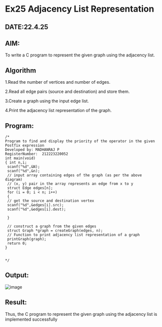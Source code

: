# Ex25 Adjacency List Representation
## DATE:22.4.25
## AIM:
To write a C program to represent the given graph using the adjacency list.

## Algorithm
1.Read the number of vertices and number of edges.

2.Read all edge pairs (source and destination) and store them.

3.Create a graph using the input edge list.

4.Print the adjacency list representation of the graph.

## Program:
```
/*
Program to find and display the priority of the operator in the given Postfix expression
Developed by: MADHANRAJ P
RegisterNumber:  212223220052
int main(void)
{ int n,i;
 scanf("%d",&N);
 scanf("%d",&n);
 // input array containing edges of the graph (as per the above diagram)
 // (x, y) pair in the array represents an edge from x to y
 struct Edge edges[n];
 for (i = 0; i < n; i++)
 {
 // get the source and destination vertex
 scanf("%d",&edges[i].src);
 scanf("%d",&edges[i].dest);
 
 }
 
 // construct a graph from the given edges
 struct Graph *graph = createGraph(edges, n);
 // Function to print adjacency list representation of a graph
 printGraph(graph);
 return 0;
}


*/
```

## Output:

![image](https://github.com/user-attachments/assets/e8868937-2fb1-4a69-8ce4-6f99dd8c7f60)


## Result:
Thus, the C program to represent the given graph using the adjacency list is implemented successfully

